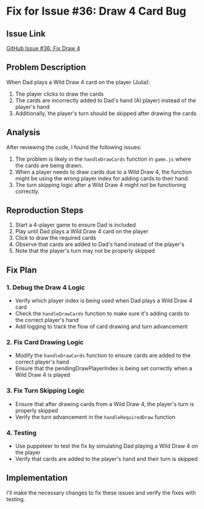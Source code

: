 # Fix for Issue #36: Draw 4 Card Bug

## Issue Link
[GitHub Issue #36: Fix Draw 4](https://github.com/GregBaugues/bluey-uno/issues/36)

## Problem Description
When Dad plays a Wild Draw 4 card on the player (Julia):
1. The player clicks to draw the cards
2. The cards are incorrectly added to Dad's hand (AI player) instead of the player's hand
3. Additionally, the player's turn should be skipped after drawing the cards

## Analysis
After reviewing the code, I found the following issues:

1. The problem is likely in the `handleDrawCards` function in `game.js` where the cards are being drawn.
2. When a player needs to draw cards due to a Wild Draw 4, the function might be using the wrong player index for adding cards to their hand.
3. The turn skipping logic after a Wild Draw 4 might not be functioning correctly.

## Reproduction Steps
1. Start a 4-player game to ensure Dad is included
2. Play until Dad plays a Wild Draw 4 card on the player
3. Click to draw the required cards
4. Observe that cards are added to Dad's hand instead of the player's
5. Note that the player's turn may not be properly skipped

## Fix Plan

### 1. Debug the Draw 4 Logic
- Verify which player index is being used when Dad plays a Wild Draw 4 card
- Check the `handleDrawCards` function to make sure it's adding cards to the correct player's hand
- Add logging to track the flow of card drawing and turn advancement

### 2. Fix Card Drawing Logic
- Modify the `handleDrawCards` function to ensure cards are added to the correct player's hand
- Ensure that the pendingDrawPlayerIndex is being set correctly when a Wild Draw 4 is played

### 3. Fix Turn Skipping Logic
- Ensure that after drawing cards from a Wild Draw 4, the player's turn is properly skipped
- Verify the turn advancement in the `handleRequiredDraw` function

### 4. Testing
- Use puppeteer to test the fix by simulating Dad playing a Wild Draw 4 on the player
- Verify that cards are added to the player's hand and their turn is skipped

## Implementation
I'll make the necessary changes to fix these issues and verify the fixes with testing.